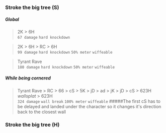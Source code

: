 ### Stroke the big tree (S)

##### Global
> 2K > 6H \
> ```67 damage```
> ```hard knockdown```

> 2K > 6H > RC > 6H \
> ```99 damage```
> ```hard knockdown```
> ```50% meter```
> ```wiffeable```

> Tyrant Rave \
> ```180 damage```
> ```hard knockdown```
> ```50% meter```
> ```wiffeable```

##### While being cornered

> Tyrant Rave > RC > 66 > cS > 5K > jD > ad > jK > jD > cS > 623H *wallsplat* > 623H \
> ```324 damage```
> ```wall break```
> ```100% meter```
> ```wiffeable``` 
> #####The first cS has to be delayed and landed under the character so it changes it's direction back to the closest wall

### Stroke the big tree (H)